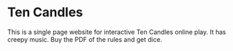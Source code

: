 # Ten Candles
This is a single page website for interactive Ten Candles online play. It has creepy music. Buy the PDF of the rules and get dice.
